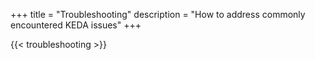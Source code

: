 +++
title = "Troubleshooting"
description = "How to address commonly encountered KEDA issues"
+++

{{< troubleshooting >}}
